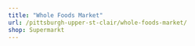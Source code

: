 ```yaml
---
title: "Whole Foods Market"
url: /pittsburgh-upper-st-clair/whole-foods-market/
shop: Supermarkt
---
```

